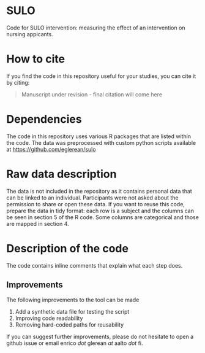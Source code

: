 # SULO
Code for SULO intervention: measuring the effect of an intervention on nursing appicants.

# How to cite

If you find the code in this repository useful for your studies, you can cite it by citing:

> Manuscript under revision - final citation will come here

# Dependencies

The code in this repository uses various R packages that are listed within the code. The data was preprocessed with custom python scripts available at https://github.com/eglerean/sulo

# Raw data description

The data is not included in the repository as it contains personal data that can be linked to an individual. Participants were not asked about the permission to share or open these data. If you want to reuse this code, prepare the data in tidy format: each row is a subject and the columns can be seen in section 5 of the R code. Some columns are categorical and those are mapped in section 4.

# Description of the code
The code contains inline comments that explain what each step does.

## Improvements

The following improvements to the tool can be made

1. Add a synthetic data file for testing the script
2. Improving code readability
3. Removing hard-coded paths for reusability

If you can suggest further improvements, please do not hesitate to open a github issue or email enrico *dot* glerean *at* aalto *dot* fi.

